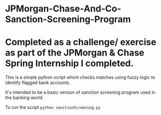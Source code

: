 # JPMorgan-Chase-And-Co-Sanction-Screening-Program
# Completed as a challenge/ exercise as part of the JPMorgan & Chase Spring Internship I completed.

This is a simple python script which checks matches using fuzzy logic to identify flagged bank accounts.

It's intended to be a basic version of sanction screening program used in the banking world.

To run the script `python sanctionScreening.py`
